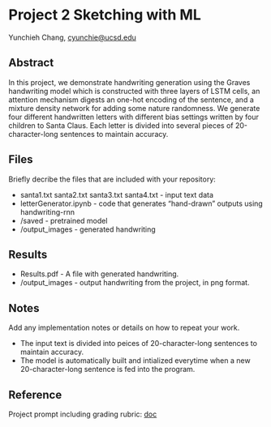 # Project 2 Sketching with ML

Yunchieh Chang, cyunchie@ucsd.edu

## Abstract

In this project, we demonstrate handwriting generation using the Graves handwriting model which is constructed with three layers of LSTM cells, an attention mechanism digests an one-hot encoding of the sentence, and a mixture density network for adding some nature randomness. We generate four different handwritten letters with different bias settings written by four children to Santa Claus. Each letter is divided into several pieces of 20-character-long sentences to maintain accuracy. 

## Files

Briefly decribe the files that are included with your repository:
- santa1.txt santa2.txt santa3.txt santa4.txt - input text data
- letterGenerator.ipynb - code that generates “hand-drawn” outputs using handwriting-rnn 
- /saved - pretrained model
- /output_images - generated handwriting

## Results

- Results.pdf - A file with generated handwriting.
- /output_images - output handwriting from the project, in png format.


## Notes

Add any implementation notes or details on how to repeat your work.
- The input text is divided into peices of 20-character-long sentences to maintain accuracy.
- The model is automatically built and intialized everytime when a new 20-character-long sentence is fed into the program.

## Reference

Project prompt including grading rubric: [doc](https://docs.google.com/document/d/1o_Ii4Eo3KDxq7Nw84_dLoFqes-ouDp2C--f6zMmixxk/edit)
